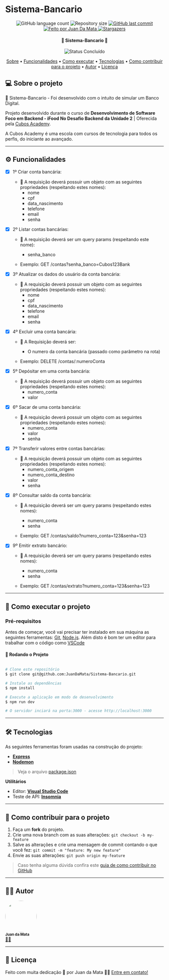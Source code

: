 # Sistema-Bancario

<p align="center">
  <img alt="GitHub language count" src="https://img.shields.io/github/languages/count/JuanDaMata/Sistema-Bancario?color=%2304D361">
  
  <img alt="Repository size" src="https://img.shields.io/github/repo-size/JuanDaMata/Sistema-Bancario">

  <a href="https://github.com/JuanDaMata/Sistema-Bancario/commits/main">
    <img alt="GitHub last commit" src="https://img.shields.io/github/last-commit/JuanDaMata/Sistema-Bancario">
  </a>

   <a href="https://github.com/JuanDaMata">
    <img alt="Feito por Juan Da Mata" src="https://img.shields.io/badge/feito-por%20Juan%20Da Mata-D818A5">
   </a>

   <a href="https://github.com/JuanDaMata/Sistema-Bancario/stargazers">
    <img alt="Stargazers" src="https://img.shields.io/github/stars/JuanDaMata/Sistema-Bancario?style=social">
  </a>


<h4 align="center"> 
	🚧 Sistema-Bancario 🚧
</h4>

<p align="center">
	<img alt="Status Concluído" src="https://img.shields.io/badge/STATUS-CONCLU%C3%8DDO-brightgreen">
</p>


<p align="center">
 <a href="#-sobre-o-projeto">Sobre</a> •
 <a href="#-funcionalidades">Funcionalidades</a> •
 <a href="#-como-executar-o-projeto">Como executar</a> • 
 <a href="#-tecnologias">Tecnologias</a> • 
 <a href="#-Como-contribuir-para-o-projeto">Como contribuir para o projeto</a> • 
 <a href="#%EF%B8%8F-autor">Autor</a> • 
 <a href="#-licença">Licença</a>
</p>


## 💻 Sobre o projeto

📃 Sistema-Bancario - Foi desenvolvido com o intuito de simular um Banco Digital.


Projeto desenvolvido durante o curso de **Desenvolvimento de Software Foco em Backend - iFood No Desafio Backend da Unidade 2** | Oferecida pela [Cubos Academy](https://cubos.academy/).

A Cubos Academy é uma escola com cursos de tecnologia para todos os perfis, do iniciante ao avançado.

---

## ⚙ Funcionalidades

- [x] 1º Criar conta bancária:
  - 📌 A requisição deverá possuir um objeto com as seguintes propriedades (respeitando estes nomes):
    - nome
    - cpf
    - data_nascimento
    - telefone
    - email
    - senha

- [x] 2º Listar contas bancárias:
  - 📌 A requisição deverá ser um query params (respeitando este nome):
    - senha_banco

  - Exemplo: GET /contas?senha_banco=Cubos123Bank

- [x] 3º Atualizar os dados do usuário da conta bancária:
  - 📌 A requisição deverá possuir um objeto com as seguintes propriedades (respeitando estes nomes):
    - nome
    - cpf
    - data_nascimento
    - telefone
    - email
    - senha

- [x] 4º Excluir uma conta bancária:
  - 📌 A Requisição deverá ser:
    - O numero da conta bancária (passado como parâmetro na rota)

  - Exemplo: DELETE /contas/:numeroConta

- [x] 5º Depósitar em uma conta bancária:
  - 📌 A requisição deverá possuir um objeto com as seguintes propriedades (respeitando estes nomes):
    - numero_conta
    - valor

- [x] 6º Sacar de uma conta bancária:
  - 📌 A requisição deverá possuir um objeto com as seguintes propriedades (respeitando estes nomes):
    - numero_conta
    - valor
    - senha

- [x] 7º Transferir valores entre contas bancárias:
  - 📌 A requisição deverá possuir um objeto com as seguintes propriedades (respeitando estes nomes):
    - numero_conta_origem
    - numero_conta_destino
    - valor
    - senha

- [x] 8º Consultar saldo da conta bancária:
  - 📌 A requisição deverá ser um query params (respeitando estes nomes):
    - numero_conta
    - senha

   - Exemplo: GET /contas/saldo?numero_conta=123&senha=123


- [x] 9º Emitir extrato bancário:
  - 📌 A requisição deverá ser um query params (respeitando estes nomes):
    - numero_conta
    - senha
      
  - Exemplo: GET /contas/extrato?numero_conta=123&senha=123

---

## 🎡 Como executar o projeto

### Pré-requisitos

Antes de começar, você vai precisar ter instalado em sua máquina as seguintes ferramentas:
[Git](https://git-scm.com), [Node.js](https://nodejs.org/en/). 
Além disto é bom ter um editor para trabalhar com o código como [VSCode](https://code.visualstudio.com/)

#### 🎲 Rodando o Projeto

```bash

# Clone este repositório
$ git clone git@github.com:JuanDaMata/Sistema-Bancario.git

# Instale as dependências
$ npm install

# Execute a aplicação em modo de desenvolvimento
$ npm run dev

# O servidor inciará na porta:3000 - acesse http://localhost:3000

```

---

## 🛠 Tecnologias

As seguintes ferramentas foram usadas na construção do projeto:

 -   **[Express](https://expressjs.com/)**
 -   **[Nodemon](https://nodemon.io/)**

> Veja o arquivo  [package.json](https://github.com/JuanDaMata/Sistema-Bancario/blob/main/package.json)

**Utilitários**

-   Editor:  **[Visual Studio Code](https://code.visualstudio.com/)**
-   Teste de API:  **[Insomnia](https://insomnia.rest/)**


---

## 💪 Como contribuir para o projeto

1. Faça um **fork** do projeto.
2. Crie uma nova branch com as suas alterações: `git checkout -b my-feature`
3. Salve as alterações e crie uma mensagem de commit contando o que você fez: `git commit -m "feature: My new feature"`
4. Envie as suas alterações: `git push origin my-feature`
> Caso tenha alguma dúvida confira este [guia de como contribuir no GitHub](./CONTRIBUTING.md)

---

## 🧙‍♂️ Autor

<td align="center"><a href="https://github.com/JuanDaMata/"><img style="border-radius: 50%;" src="https://github.com/user-attachments/assets/1f30fa92-426a-4d0c-98bf-48c32d18c82f" width="100px;" alt=""/><br /><sub><b>Juan da Mata</b></sub></a><br /><a href="https://github.com/JuanDaMata" title="Juan Da Mata">👨‍💻</a></td>

---

## 📝 Licença

<!-- Este projeto esta sobe a licença [ISC](./LICENSE). -->

Feito com muita dedicação 👊 por Juan da Mata 👋🏽 [Entre em contato!](https://www.linkedin.com/in/juan-da-mata-85488621a/)




